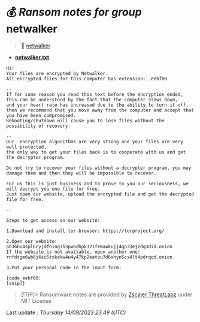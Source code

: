 # 💰 _Ransom notes for group_ netwalker
> 🔗 [netwalker](group/netwalker)
* **[netwalker.txt](https://ransomware.live/ransomware_notes/netwalker/netwalker.txt)**

```
Hi!
Your files are encrypted by Netwalker.
All encrypted files for this computer has extension: .eebf08

--
If for some reason you read this text before the encryption ended,
this can be understood by the fact that the computer slows down,
and your heart rate has increased due to the ability to turn it off,
then we recommend that you move away from the computer and accept that you have been compromised.
Rebooting/shutdown will cause you to lose files without the possibility of recovery.

--
Our  encryption algorithms are very strong and your files are very well protected,
the only way to get your files back is to cooperate with us and get the decrypter program.

Do not try to recover your files without a decrypter program, you may damage them and then they will be impossible to recover.

For us this is just business and to prove to you our seriousness, we will decrypt you one file for free.
Just open our website, upload the encrypted file and get the decrypted file for free.

--

Steps to get access on our website:

1.Download and install tor-browser: https://torproject.org/

2.Open our website: pb36hu4spl6cyjdfhing7h3pw6dhpk32ifemawkujj4gp33ejzdq3did.onion
If the website is not available, open another one: rnfdsgm6wb6j6su5txkekw4u4y47kp2eatvu7d6xhyn5cs4lt4pdrqqd.onion

3.Put your personal code in the input form:

{code_eebf08:
[snip]}

```


> [!TIP]> Ransomware notes are provided by [Zscaler ThreatLabz](https://github.com/threatlabz/ransomware_notes) under MIT License
> 




Last update : _Thursday 14/09/2023 23.49 (UTC)_

